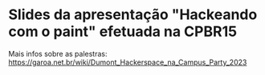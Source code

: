# Slides da apresentação "Hackeando com o paint" efetuada na CPBR15

Mais infos sobre as palestras:
https://garoa.net.br/wiki/Dumont_Hackerspace_na_Campus_Party_2023
